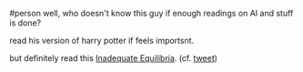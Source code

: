 #person 
well, who doesn't know this guy if enough readings on AI and stuff is done?

read his version of harry potter if feels importsnt.

but definitely read this [Inadequate Equilibria](https://equilibriabook.com). (cf. [tweet](https://twitter.com/JasonHise64/status/1425060620932509701?s=20))

